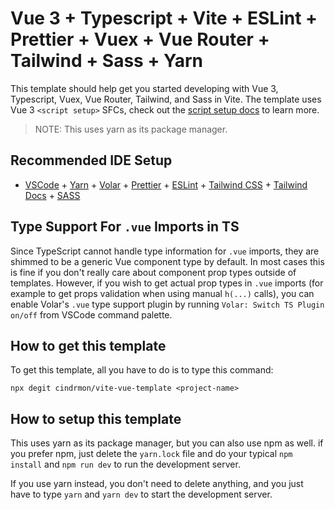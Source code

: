 # Vue 3 + Typescript + Vite + ESLint + Prettier + Vuex + Vue Router + Tailwind + Sass + Yarn

This template should help get you started developing with Vue 3, Typescript, Vuex, Vue Router, Tailwind, and Sass in Vite. The template uses Vue 3 `<script setup>` SFCs, check out the [script setup docs](https://v3.vuejs.org/api/sfc-script-setup.html#sfc-script-setup) to learn more.

> NOTE: This uses yarn as its package manager.

## Recommended IDE Setup

- [VSCode](https://code.visualstudio.com/) + [Yarn](https://yarnpkg.com/) + [Volar](https://marketplace.visualstudio.com/items?itemName=johnsoncodehk.volar) + [Prettier](https://marketplace.visualstudio.com/items?itemName=esbenp.prettier-vscode) + [ESLint](https://marketplace.visualstudio.com/items?itemName=dbaeumer.vscode-eslint) + [Tailwind CSS](https://marketplace.visualstudio.com/items?itemName=bradlc.vscode-tailwindcss) + [Tailwind Docs](https://marketplace.visualstudio.com/items?itemName=austenc.tailwind-docs) + [SASS](https://marketplace.visualstudio.com/items?itemName=Syler.sass-indented)

## Type Support For `.vue` Imports in TS

Since TypeScript cannot handle type information for `.vue` imports, they are shimmed to be a generic Vue component type by default. In most cases this is fine if you don't really care about component prop types outside of templates. However, if you wish to get actual prop types in `.vue` imports (for example to get props validation when using manual `h(...)` calls), you can enable Volar's `.vue` type support plugin by running `Volar: Switch TS Plugin on/off` from VSCode command palette.

## How to get this template

To get this template, all you have to do is to type this command:

```
npx degit cindrmon/vite-vue-template <project-name>
```

## How to setup this template

This uses yarn as its package manager, but you can also use npm as well. if you prefer npm, just delete the `yarn.lock` file and do your typical `npm install` and `npm run dev` to run the development server.

If you use yarn instead, you don't need to delete anything, and you just have to type `yarn` and `yarn dev` to start the development server.


